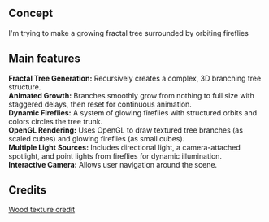 ## Concept
I'm trying to make a growing fractal tree surrounded by orbiting fireflies

## Main features
**Fractal Tree Generation:** Recursively creates a complex, 3D branching tree structure.
<br>**Animated Growth:** Branches smoothly grow from nothing to full size with staggered delays, then reset for continuous animation.
<br>**Dynamic Fireflies:** A system of glowing fireflies with structured orbits and colors circles the tree trunk.
<br>**OpenGL Rendering:** Uses OpenGL to draw textured tree branches (as scaled cubes) and glowing fireflies (as small cubes).
<br>**Multiple Light Sources:** Includes directional light, a camera-attached spotlight, and point lights from fireflies for dynamic illumination.
<br>**Interactive Camera:** Allows user navigation around the scene.

## Credits
[Wood texture credit](https://ambientcg.com/view?id=Wood047)
